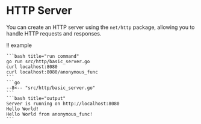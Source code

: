 # HTTP Server

You can create an HTTP server using the `net/http` package, allowing you to handle HTTP requests and responses.

!! example

    ```bash title="run command"
    go run src/http/basic_server.go
    curl localhost:8080
    curl localhost:8080/anonymous_func
    ```
    ```go
    --8<-- "src/http/basic_server.go"
    ```
    ```bash title="output"
    Server is running on http://localhost:8080
    Hello World!
    Hello World from anonymous_func!
    ```
